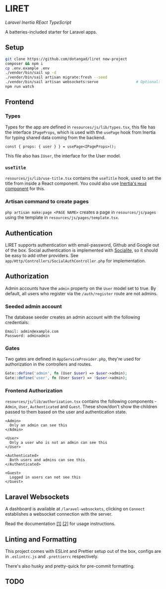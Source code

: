 # LIRET

_Laravel Inertia REact TypeScript_

A batteries-included starter for Laravel apps.

## Setup

```sh
git clone https://github.com/dotangad/liret new-project
composer && npm i
cp .env.example .env
./vendor/bin/sail up -d
./vendor/bin/sail artisan migrate:fresh --seed
./vendor/bin/sail artisan websockets:serve                 # Optional: not required if your app does not need websockets
npm run watch
```

## Frontend

### Types

Types for the app are defined in `resources/js/lib/types.tsx`, this file has the interface `IPageProps`, which is used with the `usePage` hook from Inertia for typing shared data coming from the backend.

```tsx
const { props: { user } } = usePage<IPageProps>();
```

This file also has `IUser`, the interface for the User model.

### `useTitle`

`resources/js/lib/use-title.tsx` contains the `useTitle` hook, used to set the title from inside a React component. You could also use [Inertia's `Head` component](https://inertiajs.com/title-and-meta) for this.

### Artisan command to create pages

`php artisan make:page <PAGE NAME>` creates a page in `resources/js/pages` using the template in `resources/js/pages/template.tsx`.

## Authentication

LIRET supports authentication with email-password, Github and Google out of the box. Social authentication is implemented with [Socialite](https://laravel.com/docs/8.x/socialite), so it should be easy to add other providers. See `app/Http/Controllers/SocialAuthController.php` for implementation.

## Authorization

Admin accounts have the `admin` property on the `User` model set to true. By default, all users who register via the `/auth/register` route are not admins.

### Seeded admin account

The database seeder creates an admin account with the following credentials:

```
Email: admin@example.com
Password: adminadmin
```

### Gates

Two gates are defined in `AppServiceProvider.php`, they're used for authorization in the controllers and routes.

```php
Gate::define('admin', fn (User $user) => $user->admin);
Gate::define('user', fn (User $user) => !$user->admin);
```

### Frontend Authorization

`resources/js/lib/authorization.tsx` contains the following components - `Admin`, `User`, `Authenticated` and `Guest`. These show/don't show the children passed to them based on the user and authentication state.

```tsx
<Admin>
  Only an admin can see this
</Admin>

<User>
  Only a user who is not an admin can see this
</User>

<Authenticated>
  Both users and admins can see this
</Authenticated>

<Guest>
  Logged in users can not see this
</Guest>
```

## Laravel Websockets

A dashboard is available at `/laravel-websockets`, clicking on `Connect` establishes a websocket connection with the server.

Read the documentation [\[1\]](https://laravel.com/docs/8.x/broadcasting) [\[2\]](https://laravel.com/docs/8.x/events) for usage instructions.

## Linting and Formatting

This project comes with ESLint and Prettier setup out of the box, configs are in `.eslintrc.js` and `.prettierrc` respectively.

There's also husky and pretty-quick for pre-commit formatting.

## TODO
